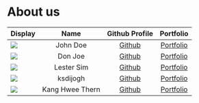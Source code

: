 # About us

| Display                                             |      Name       |               Github Profile                |             Portfolio             |
|-----------------------------------------------------|:---------------:|:-------------------------------------------:|:---------------------------------:|
| ![](https://via.placeholder.com/100.png?text=Photo) |    John Doe     |        [Github](https://github.com/)        | [Portfolio](docs/team/johndoe.md) |
| ![](https://via.placeholder.com/100.png?text=Photo) |     Don Joe     |        [Github](https://github.com/)        | [Portfolio](docs/team/johndoe.md) |
| ![](https://via.placeholder.com/100.png?text=Photo) |   Lester Sim    |  [Github](https://github.com/lestersimjj)   | [Portfolio](docs/team/johndoe.md) |
| ![](https://via.placeholder.com/100.png?text=Photo) |    ksdijogh     |        [Github](https://github.com/)        | [Portfolio](docs/team/johndoe.md) |
| ![](https://via.placeholder.com/100.png?text=Photo) | Kang Hwee Thern | [Github](https://github.com/IncompetentDev) | [Portfolio](docs/team/johndoe.md) |
